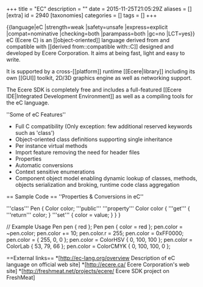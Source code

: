 +++
title = "EC"
description = ""
date = 2015-11-25T21:05:29Z
aliases = []
[extra]
id = 2940
[taxonomies]
categories = []
tags = []
+++

{{language|eC
|strength=weak
|safety=unsafe
|express=explicit
|compat=nominative
|checking=both
|parampass=both
|gc=no
|LCT=yes}}
eC (Ecere C) is an [[object-oriented]] language derived from and compatible with [[derived from::compatible with::C]] designed and developed by Ecere Corporation. It aims at being fast, light and easy to write.

It is supported by a cross-[[platform]] runtime [[Ecere|library]] including its own [[GUI]] toolkit, 2D/3D graphics engine as well as networking support.

The Ecere SDK is completely free and includes a full-featured [[Ecere IDE|Integrated Development Environment]] as well as a compiling tools for the eC language.

''Some of eC Features''

* Full C compatibility (Only exception: few additional reserved keywords such as 'class')
* Object-oriented class definitions supporting single inheritance
* Per instance virtual methods
* Import feature removing the need for header files
* Properties
* Automatic conversions
* Context sensitive enumerations
* Component object model enabling dynamic lookup of classes, methods, objects serialization and broking, runtime code class aggregation

== Sample Code ==
''Properties & Conversions in eC''

 '''class''' Pen
 {
    Color color;
    '''public''' '''property''' Color color
    {
       '''get''' { '''return''' color; }
       '''set''' { color = value; }
    }
 }

 // Example Usage
 Pen pen { red };
 Pen pen { color = red };
 pen.color = ~pen.color;
 pen.color += 10;
 pen.color.r = 255;
 pen.color = 0xFF0000;
 pen.color = { 255, 0, 0 };
 pen.color = ColorHSV { 0, 100, 100 };
 pen.color = ColorLab { 53, 79, 66 };
 pen.color = ColorCMYK { 0, 100, 100, 0 };

==External links==
*[http://ec-lang.org/overview Description of eC language on official web site]
*[http://ecere.ca/ Ecere Corporation's web site]
*[http://freshmeat.net/projects/ecere/ Ecere SDK project on FreshMeat]
